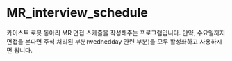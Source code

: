# MR_interview_schedule
카이스트 로봇 동아리 MR 면접 스케줄을 작성해주는 프로그램입니다. 만약, 수요일까지 면접을 본다면 주석 처리된 부분(wednedday 관련 부분)을 모두 활성화하고 사용하시면 됩니다.
